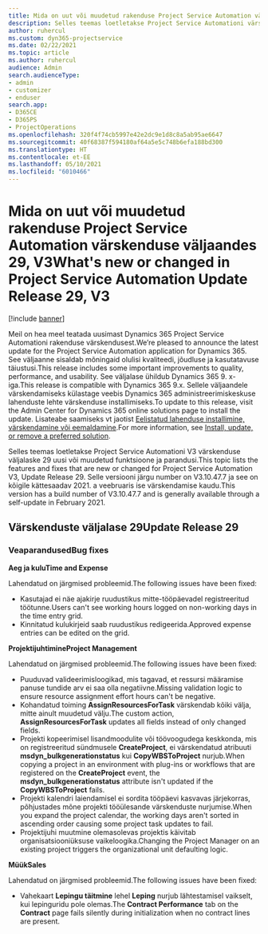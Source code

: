 ```yaml
---
title: Mida on uut või muudetud rakenduse Project Service Automation värskenduse väljaandes 29, V3
description: Selles teemas loetletakse Project Service Automationi värskenduse väljalaske 29, V3 saadaolevaid funktsioone ja parandusi.
author: ruhercul
ms.custom: dyn365-projectservice
ms.date: 02/22/2021
ms.topic: article
ms.author: ruhercul
audience: Admin
search.audienceType:
- admin
- customizer
- enduser
search.app:
- D365CE
- D365PS
- ProjectOperations
ms.openlocfilehash: 320f4f74cb5997e42e2dc9e1d8c8a5ab95ae6647
ms.sourcegitcommit: 40f68387f594180af64a5e5c748b6efa188bd300
ms.translationtype: HT
ms.contentlocale: et-EE
ms.lasthandoff: 05/10/2021
ms.locfileid: "6010466"
---
```

# <a name="whats-new-or-changed-in-project-service-automation-update-release-29-v3"></a><span data-ttu-id="4fb67-103">Mida on uut või muudetud rakenduse Project Service Automation värskenduse väljaandes 29, V3</span><span class="sxs-lookup"><span data-stu-id="4fb67-103">What's new or changed in Project Service Automation Update Release 29, V3</span></span>

[!include [banner](../includes/psa-now-project-operations.md)]

<span data-ttu-id="4fb67-104">Meil on hea meel teatada uusimast Dynamics 365 Project Service Automationi rakenduse värskendusest.</span><span class="sxs-lookup"><span data-stu-id="4fb67-104">We’re pleased to announce the latest update for the Project Service Automation application for Dynamics 365.</span></span> <span data-ttu-id="4fb67-105">See väljaanne sisaldab mõningaid olulisi kvaliteedi, jõudluse ja kasutatavuse täiustusi.</span><span class="sxs-lookup"><span data-stu-id="4fb67-105">This release includes some important improvements to quality, performance, and usability.</span></span> <span data-ttu-id="4fb67-106">See väljalase ühildub Dynamics 365 9. x-iga.</span><span class="sxs-lookup"><span data-stu-id="4fb67-106">This release is compatible with Dynamics 365 9.x.</span></span> <span data-ttu-id="4fb67-107">Sellele väljaandele värskendamiseks külastage veebis Dynamics 365 administreerimiskeskuse lahenduste lehte värskenduse installimiseks.</span><span class="sxs-lookup"><span data-stu-id="4fb67-107">To update to this release, visit the Admin Center for Dynamics 365 online solutions page to install the update.</span></span> <span data-ttu-id="4fb67-108">Lisateabe saamiseks vt jaotist [Eelistatud lahenduse installimine, värskendamine või eemaldamine](/power-platform/admin/install-remove-preferred-solution).</span><span class="sxs-lookup"><span data-stu-id="4fb67-108">For more information, see [Install, update, or remove a preferred solution](/power-platform/admin/install-remove-preferred-solution).</span></span>

<span data-ttu-id="4fb67-109">Selles teemas loetletakse Project Service Automationi V3 värskenduse väljalaske 29 uusi või muudetud funktsioone ja parandusi.</span><span class="sxs-lookup"><span data-stu-id="4fb67-109">This topic lists the features and fixes that are new or changed for Project Service Automation V3, Update Release 29.</span></span> <span data-ttu-id="4fb67-110">Selle versiooni järgu number on V3.10.47.7 ja see on kõigile kättesaadav 2021. a veebruaris ise värskendamise kaudu.</span><span class="sxs-lookup"><span data-stu-id="4fb67-110">This version has a build number of V3.10.47.7 and is generally available through a self-update in February 2021.</span></span>

## <a name="update-release-29"></a><span data-ttu-id="4fb67-111">Värskenduste väljalase 29</span><span class="sxs-lookup"><span data-stu-id="4fb67-111">Update Release 29</span></span>

### <a name="bug-fixes"></a><span data-ttu-id="4fb67-112">Veaparandused</span><span class="sxs-lookup"><span data-stu-id="4fb67-112">Bug fixes</span></span>

<span data-ttu-id="4fb67-113">**Aeg ja kulu**</span><span class="sxs-lookup"><span data-stu-id="4fb67-113">**Time and Expense**</span></span>

<span data-ttu-id="4fb67-114">Lahendatud on järgmised probleemid.</span><span class="sxs-lookup"><span data-stu-id="4fb67-114">The following issues have been fixed:</span></span>

- <span data-ttu-id="4fb67-115">Kasutajad ei näe ajakirje ruudustikus mitte-tööpäevadel registreeritud töötunne.</span><span class="sxs-lookup"><span data-stu-id="4fb67-115">Users can't see working hours logged on non-working days in the time entry grid.</span></span>
- <span data-ttu-id="4fb67-116">Kinnitatud kulukirjeid saab ruudustikus redigeerida.</span><span class="sxs-lookup"><span data-stu-id="4fb67-116">Approved expense entries can be edited on the grid.</span></span>

<span data-ttu-id="4fb67-117">**Projektijuhtimine**</span><span class="sxs-lookup"><span data-stu-id="4fb67-117">**Project Management**</span></span>

<span data-ttu-id="4fb67-118">Lahendatud on järgmised probleemid.</span><span class="sxs-lookup"><span data-stu-id="4fb67-118">The following issues have been fixed:</span></span>

- <span data-ttu-id="4fb67-119">Puuduvad valideerimisloogikad, mis tagavad, et ressursi määramise panuse tundide arv ei saa olla negatiivne.</span><span class="sxs-lookup"><span data-stu-id="4fb67-119">Missing validation logic to ensure resource assignment effort hours can't be negative.</span></span>
- <span data-ttu-id="4fb67-120">Kohandatud toiming **AssignResourcesForTask** värskendab kõiki välja, mitte ainult muudetud välju.</span><span class="sxs-lookup"><span data-stu-id="4fb67-120">The custom action, **AssignResourcesForTask** updates all fields instead of only changed fields.</span></span>
- <span data-ttu-id="4fb67-121">Projekti kopeerimisel lisandmoodulite või töövoogudega keskkonda, mis on registreeritud sündmusele **CreateProject**, ei värskendatud atribuuti **msdyn_bulkgenerationstatus** kui **CopyWBSToProject** nurjub.</span><span class="sxs-lookup"><span data-stu-id="4fb67-121">When copying a project in an environment with plug-ins or workflows that are registered on the **CreateProject** event, the **msdyn_bulkgenerationstatus** attribute isn't updated if the **CopyWBSToProject** fails.</span></span>
- <span data-ttu-id="4fb67-122">Projekti kalendri laiendamisel ei sordita tööpäevi kasvavas järjekorras, põhjustades mõne projekti tööülesande värskenduste nurjumise.</span><span class="sxs-lookup"><span data-stu-id="4fb67-122">When you expand the project calendar, the working days aren't sorted in ascending order causing some project task updates to fail.</span></span>
- <span data-ttu-id="4fb67-123">Projektijuhi muutmine olemasolevas projektis käivitab organisatsiooniüksuse vaikeloogika.</span><span class="sxs-lookup"><span data-stu-id="4fb67-123">Changing the Project Manager on an existing project triggers the organizational unit defaulting logic.</span></span>

<span data-ttu-id="4fb67-124">**Müük**</span><span class="sxs-lookup"><span data-stu-id="4fb67-124">**Sales**</span></span>

<span data-ttu-id="4fb67-125">Lahendatud on järgmised probleemid.</span><span class="sxs-lookup"><span data-stu-id="4fb67-125">The following issues have been fixed:</span></span>

- <span data-ttu-id="4fb67-126">Vahekaart **Lepingu täitmine** lehel **Leping** nurjub lähtestamisel vaikselt, kui lepinguridu pole olemas.</span><span class="sxs-lookup"><span data-stu-id="4fb67-126">The **Contract Performance** tab on the **Contract** page fails silently during initialization when no contract lines are present.</span></span>